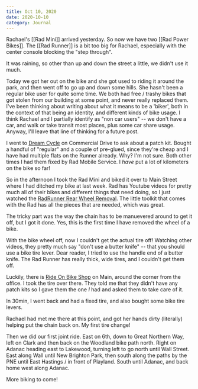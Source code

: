 ```yaml
---
title: Oct 10, 2020
date: 2020-10-10
category: Journal
---
```


Rachael's [[Rad Mini]] arrived yesterday. So now we have two [[Rad Power Bikes]]. The [[Rad Runner]] is a bit too big for Rachael, especially with the center console blocking the "step through".

It was raining, so other than up and down the street a little, we didn't use it much.

Today we got her out on the bike and she got used to riding it around the park, and then went off to go up and down some hills. She hasn't been a regular bike user for quite some time. We both had free / trashy bikes that got stolen from our building at some point, and never really replaced them. I've been thinking about writing about what it means to be a 'biker', both in the context of that being an identity, and different kinds of bike usage. I think Rachael and I partially identify as "non car users" -- we don't have a car, and walk or take transit most places, plus some car share usage. Anyway, I'll leave that line of thinking for a future post.

I went to [Dream Cycle](https://dream-cycle.com/) on Commercial Drive to ask about a patch kit. Bought a handful of "regular" and a couple of pre-glued, since they're cheap and I have had multiple flats on the Runner already. Why? I'm not sure. Both other times I had them fixed by Rad Mobile Service. I _have_ put a lot of kilometers on the bike so far!

So in the afternoon I took the Rad Mini and biked it over to Main Street where I had ditched my bike at last week. Rad has Youtube videos for pretty much all of their bikes and different things that need doing, so I just watched the [RadRunner Rear Wheel Removal](https://www.youtube.com/watch?v=U3TU1r-Cv_c). The little toolkit that comes with the Rad has all the pieces that are needed, which was great.

The tricky part was the way the chain has to be manuevered around to get it off, but I got it done. Yes, this is the first time I have removed the wheel of a bike. 

With the bike wheel off, now I couldn't get the actual tire off! Watching other videos, they pretty much say "don't use a butter knife" -- that you should use a bike tire lever. Dear reader, I tried to use the handle end of a butter knife. The Rad Runner has really thick, wide tires, and I couldn't get them off.

Luckily, there is [Ride On Bike Shop](http://www.rideon.com/) on Main, around the corner from the office. I took the tire over there. They told me that they didn't have any patch kits so I gave them the one *I* had and asked them to take care of it.

In 30min, I went back and had a fixed tire, and also bought some bike tire levers.

Rachael had met me there at this point, and got her hands dirty (literally) helping put the chain back on. My first tire change!

Then we did our first joint ride. East on 6th, down to Great Northern Way, left on Clark and then back on the Woodland bike path north. Right on Adanac heading east to Lakewood, turning left to go north until Wall Street. East along Wall until New Brighton Park, then south along the paths by the PNE until East Hastings / in front of Playland. South until Adanac, and back home west along Adanac.

More biking to come!